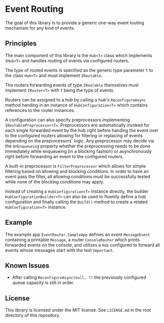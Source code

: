 ﻿# Event Routing

The goal of this library is to provide a generic one-way event routing mechanism for any kind of events.

## Principles

The main component of this library is the `Hub<T>` class which implements `IHub<T>` and handles routing of events via configured routers.

The type of routed events is specified as the generic type parameter `T` to the class `Hub<T>` and must implement `IRoutable`.

The routers forwarding events of type `IRoutable` themselves must implement `IRouter<T>` with `T` being the type of events.

Routers can be assigned to a hub by calling a hub's `ReconfigureAsync` method handing in an instance of `HubConfiguration<T>` which contains references to the router instances.

A configuration can also specify preprocessors implementing `IRoutablePreprocessor<T>`. Preprocessors are automatically invoked for each single forwarded event by the hub right before handing the event over to the configured routers allowing for filtering or replacing of events depending on the preprocessors' logic. Any preprocessor may decide via the `OnEnqueueing` property whether the preprocessing needs to be done immediately while enqueueing (in a blocking fashion) or asynchronously right before forwarding an event to the configured routers.

A built-in preprocessor is `FilterPreprocessor` which allows for simple filtering based on allowing and blocking conditions. In order to have an event pass the filter, all allowing conditions must be successfully tested while none of the blocking conditions may apply.

Instead of creating a `HubConfiguration<T>` instance directly, the builder `HubConfigurationBuilder<T>` can also be used to fluently define a hub configuration and finally calling the `Build()` method to create a related `HubConfiguration<T>` instance.

## Example

The example app `EventRouter.SampleApp` defines an event `MessageEvent` containing a printable `Message`, a router `ConsoleRouter` which prints forwarded events on the console, and utilizes a `Hub` configured to forward all events whose messages start with the text `Important`.

## Known Issues

- After calling `ReconfigureAsync(null, ?)` the previously configured queue capacity is still in order.

## License

This library is licensed under the MIT license. See `LICENSE.md` in the root directory of this repository.